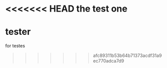 <<<<<<< HEAD
the test one
=======
# tester
for testes
>>>>>>> afc89311b53b64b71373acdf31a9ec770adca7d9
